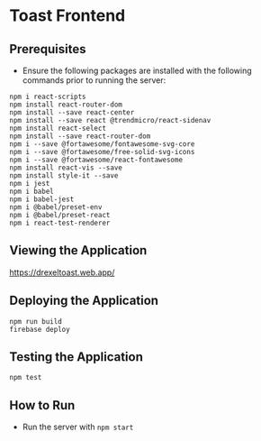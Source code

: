 # Toast Frontend
## Prerequisites
* Ensure the following packages are installed with the following commands prior to running the server:
```
npm i react-scripts
npm install react-router-dom
npm install --save react-center
npm install --save react @trendmicro/react-sidenav
npm install react-select
npm install --save react-router-dom
npm i --save @fortawesome/fontawesome-svg-core
npm i --save @fortawesome/free-solid-svg-icons
npm i --save @fortawesome/react-fontawesome
npm install react-vis --save
npm install style-it --save
npm i jest
npm i babel
npm i babel-jest
npm i @babel/preset-env
npm i @babel/preset-react 
npm i react-test-renderer
```
## Viewing the Application
https://drexeltoast.web.app/

## Deploying the Application
```
npm run build
firebase deploy 
```

## Testing the Application
`npm test`

## How to Run
* Run the server with `npm start`
